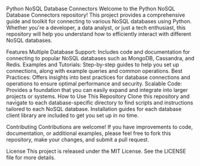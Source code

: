Python NoSQL Database Connectors
Welcome to the Python NoSQL Database Connectors repository! This project provides a comprehensive guide and toolkit for connecting to various NoSQL databases using Python. Whether you're a developer, a data analyst, or just a tech enthusiast, this repository will help you understand how to efficiently interact with different NoSQL databases.

Features
Multiple Database Support: Includes code and documentation for connecting to popular NoSQL databases such as MongoDB, Cassandra, and Redis.
Examples and Tutorials: Step-by-step guides to help you set up connections, along with example queries and common operations.
Best Practices: Offers insights into best practices for database connections and operations to ensure optimal performance and security.
Scalable Code: Provides a foundation that you can easily expand and integrate into larger projects or systems.
How to Use This Repository
Clone this repository and navigate to each database-specific directory to find scripts and instructions tailored to each NoSQL database. Installation guides for each database client library are included to get you set up in no time.

Contributing
Contributions are welcome! If you have improvements to code, documentation, or additional examples, please feel free to fork this repository, make your changes, and submit a pull request.

License
This project is released under the MIT License. See the LICENSE file for more details.
